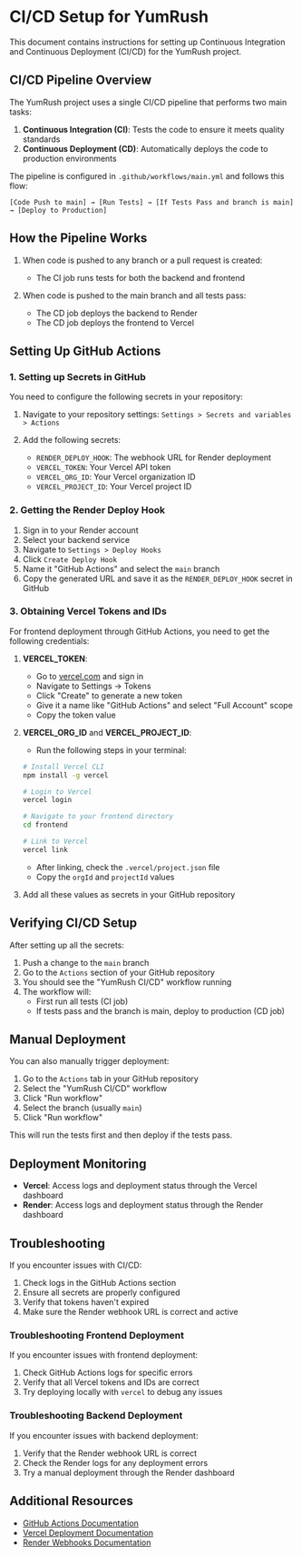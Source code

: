 # CI/CD Setup for YumRush

This document contains instructions for setting up Continuous Integration and Continuous Deployment (CI/CD) for the YumRush project.

## CI/CD Pipeline Overview

The YumRush project uses a single CI/CD pipeline that performs two main tasks:

1. **Continuous Integration (CI)**: Tests the code to ensure it meets quality standards
2. **Continuous Deployment (CD)**: Automatically deploys the code to production environments

The pipeline is configured in `.github/workflows/main.yml` and follows this flow:

```
[Code Push to main] → [Run Tests] → [If Tests Pass and branch is main] → [Deploy to Production]
```

## How the Pipeline Works

1. When code is pushed to any branch or a pull request is created:
   - The CI job runs tests for both the backend and frontend

2. When code is pushed to the main branch and all tests pass:
   - The CD job deploys the backend to Render
   - The CD job deploys the frontend to Vercel

## Setting Up GitHub Actions

### 1. Setting up Secrets in GitHub

You need to configure the following secrets in your repository:

1. Navigate to your repository settings: `Settings > Secrets and variables > Actions`
2. Add the following secrets:

   - `RENDER_DEPLOY_HOOK`: The webhook URL for Render deployment
   - `VERCEL_TOKEN`: Your Vercel API token
   - `VERCEL_ORG_ID`: Your Vercel organization ID
   - `VERCEL_PROJECT_ID`: Your Vercel project ID

### 2. Getting the Render Deploy Hook

1. Sign in to your Render account
2. Select your backend service
3. Navigate to `Settings > Deploy Hooks`
4. Click `Create Deploy Hook`
5. Name it "GitHub Actions" and select the `main` branch
6. Copy the generated URL and save it as the `RENDER_DEPLOY_HOOK` secret in GitHub

### 3. Obtaining Vercel Tokens and IDs

For frontend deployment through GitHub Actions, you need to get the following credentials:

1. **VERCEL_TOKEN**:
   - Go to [vercel.com](https://vercel.com) and sign in
   - Navigate to Settings → Tokens
   - Click "Create" to generate a new token
   - Give it a name like "GitHub Actions" and select "Full Account" scope
   - Copy the token value

2. **VERCEL_ORG_ID** and **VERCEL_PROJECT_ID**:
   - Run the following steps in your terminal:
   ```bash
   # Install Vercel CLI
   npm install -g vercel
   
   # Login to Vercel
   vercel login
   
   # Navigate to your frontend directory
   cd frontend
   
   # Link to Vercel
   vercel link
   ```
   - After linking, check the `.vercel/project.json` file
   - Copy the `orgId` and `projectId` values

3. Add all these values as secrets in your GitHub repository

## Verifying CI/CD Setup

After setting up all the secrets:

1. Push a change to the `main` branch
2. Go to the `Actions` section of your GitHub repository
3. You should see the "YumRush CI/CD" workflow running
4. The workflow will:
   - First run all tests (CI job)
   - If tests pass and the branch is main, deploy to production (CD job)

## Manual Deployment

You can also manually trigger deployment:

1. Go to the `Actions` tab in your GitHub repository
2. Select the "YumRush CI/CD" workflow
3. Click "Run workflow"
4. Select the branch (usually `main`)
5. Click "Run workflow"

This will run the tests first and then deploy if the tests pass.

## Deployment Monitoring

- **Vercel**: Access logs and deployment status through the Vercel dashboard
- **Render**: Access logs and deployment status through the Render dashboard

## Troubleshooting

If you encounter issues with CI/CD:

1. Check logs in the GitHub Actions section
2. Ensure all secrets are properly configured
3. Verify that tokens haven't expired
4. Make sure the Render webhook URL is correct and active

### Troubleshooting Frontend Deployment

If you encounter issues with frontend deployment:

1. Check GitHub Actions logs for specific errors
2. Verify that all Vercel tokens and IDs are correct
3. Try deploying locally with `vercel` to debug any issues

### Troubleshooting Backend Deployment

If you encounter issues with backend deployment:

1. Verify that the Render webhook URL is correct
2. Check the Render logs for any deployment errors
3. Try a manual deployment through the Render dashboard

## Additional Resources

- [GitHub Actions Documentation](https://docs.github.com/en/actions)
- [Vercel Deployment Documentation](https://vercel.com/docs)
- [Render Webhooks Documentation](https://render.com/docs/deploy-hooks)